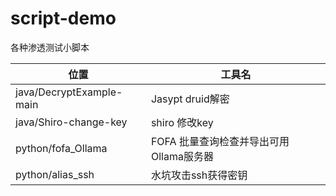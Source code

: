 # script-demo
各种渗透测试小脚本

| 位置 | 工具名 |
| ------------------------ | ---------------- |
| java/DecryptExample-main   |Jasypt druid解密 |
| java/Shiro-change-key    | shiro 修改key |
| python/fofa_Ollama         | FOFA 批量查询检查并导出可用Ollama服务器 |
| python/alias_ssh         | 水坑攻击ssh获得密钥 |

